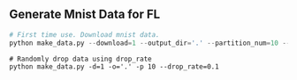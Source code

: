 Generate Mnist Data for FL
---------------
```python
# First time use. Download mnist data. 
python make_data.py --download=1 --output_dir='.' --partition_num=10 --drop_rate=-1
```

```
# Randomly drop data using drop_rate
python make_data.py -d=1 -o='.' -p 10 --drop_rate=0.1
```
